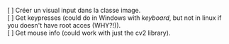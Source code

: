 [ ] Créer un visual input dans la classe image.<br/>
[ ] Get keypresses (could do in Windows with _keyboard_, but not in linux if you doesn't have root acces (WHY?!)).<br/>
[ ] Get mouse info (could work with just the cv2 library).